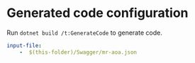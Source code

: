 # Generated code configuration

Run `dotnet build /t:GenerateCode` to generate code.

``` yaml
input-file:
    -  $(this-folder)/Swagger/mr-aoa.json
```